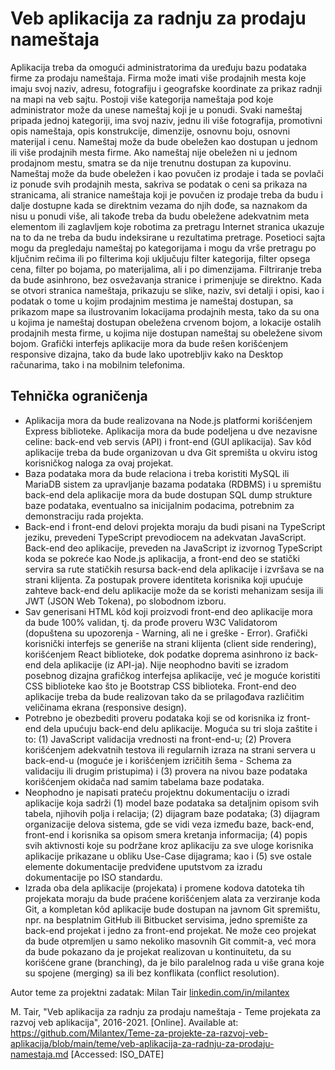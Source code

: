 # Veb aplikacija za radnju za prodaju nameštaja

Aplikacija treba da omogući administratorima da uređuju bazu podataka firme za prodaju nameštaja. Firma može imati više prodajnih mesta koje imaju svoj naziv, adresu, fotografiju i geografske koordinate za prikaz radnji na mapi na veb sajtu. Postoji više kategorija nameštaja pod koje administrator može da unese nameštaj koji je u ponudi. Svaki nameštaj pripada jednoj kategoriji, ima svoj naziv, jednu ili više fotografija, promotivni opis nameštaja, opis konstrukcije, dimenzije, osnovnu boju, osnovni materijal i cenu. Nameštaj može da bude obeležen kao dostupan u jednom ili više prodajnih mesta firme. Ako nameštaj nije obeležen ni u jednom prodajnom mestu, smatra se da nije trenutnu dostupan za kupovinu. Nameštaj može da bude obeležen i kao povučen iz prodaje i tada se povlači iz ponude svih prodajnih mesta, sakriva se podatak o ceni sa prikaza na stranicama, ali stranice nameštaja koji je povučen iz prodaje treba da budu i dalje dostupne kada se direktnim vezama do njih dođe, sa naznakom da nisu u ponudi više, ali takođe treba da budu obeležene adekvatnim meta elementom ili zaglavljem koje robotima za pretragu Internet stranica ukazuje na to da ne treba da budu indeksirane u rezultatima pretrage. Posetioci sajta mogu da pregledaju nameštaj po kategorijama i mogu da vrše pretragu po ključnim rečima ili po filterima koji uključuju filter kategorija, filter opsega cena, filter po bojama, po materijalima, ali i po dimenzijama. Filtriranje treba da bude asinhrono, bez osvežavanja stranice i primenjuje se direktno. Kada se otvori stranica nameštaja, prikazuju se slike, naziv, svi detalji i opisi, kao i podatak o tome u kojim prodajnim mestima je nameštaj dostupan, sa prikazom mape sa ilustrovanim lokacijama prodajnih mesta, tako da su ona u kojima je nameštaj dostupan obeležena crvenom bojom, a lokacije ostalih prodajnih mesta firme, u kojima nije dostupan nameštaj su obeležene sivom bojom. Grafički interfejs aplikacije mora da bude rešen korišćenjem responsive dizajna, tako da bude lako upotrebljiv kako na Desktop računarima, tako i na mobilnim telefonima.

## Tehnička ograničenja

- Aplikacija mora da bude realizovana na Node.js platformi korišćenjem Express biblioteke. Aplikacija mora da bude podeljena u dve nezavisne celine: back-end veb servis (API) i front-end (GUI aplikacija). Sav kôd aplikacije treba da bude organizovan u dva Git spremišta u okviru istog korisničkog naloga za ovaj projekat.
- Baza podataka mora da bude relaciona i treba koristiti MySQL ili MariaDB sistem za upravljanje bazama podataka (RDBMS) i u spremištu back-end dela aplikacije mora da bude dostupan SQL dump strukture baze podataka, eventualno sa inicijalnim podacima, potrebnim za demonstraciju rada projekta.
- Back-end i front-end delovi projekta moraju da budi pisani na TypeScript jeziku, prevedeni TypeScript prevodiocem na adekvatan JavaScript. Back-end deo aplikacije, preveden na JavaScript iz izvornog TypeScript koda se pokreće kao Node.js aplikacija, a front-end deo se statički servira sa rute statičkih resursa back-end dela aplikacije i izvršava se na strani klijenta. Za postupak provere identiteta korisnika koji upućuje zahteve back-end delu aplikacije može da se koristi mehanizam sesija ili JWT (JSON Web Tokena), po slobodnom izboru.
- Sav generisani HTML kôd koji proizvodi front-end deo aplikacije mora da bude 100% validan, tj. da prođe proveru W3C Validatorom (dopuštena su upozorenja - Warning, ali ne i greške - Error). Grafički korisnički interfejs se generiše na strani klijenta (client side rendering), korišćenjem React biblioteke, dok podatke doprema asinhrono iz back-end dela aplikacije (iz API-ja). Nije neophodno baviti se izradom posebnog dizajna grafičkog interfejsa aplikacije, već je moguće koristiti CSS biblioteke kao što je Bootstrap CSS biblioteka. Front-end deo aplikacije treba da bude realizovan tako da se prilagođava različitim veličinama ekrana (responsive design).
- Potrebno je obezbediti proveru podataka koji se od korisnika iz front-end dela upućuju back-end delu aplikacije. Moguća su tri sloja zaštite i to: (1) JavaScript validacija vrednosti na front-end-u; (2) Provera korišćenjem adekvatnih testova ili regularnih izraza na strani servera u back-end-u (moguće je i korišćenjem izričitih šema - Schema za validaciju ili drugim pristupima) i (3) provera na nivou baze podataka korišćenjem okidača nad samim tabelama baze podataka.
- Neophodno je napisati prateću projektnu dokumentaciju o izradi aplikacije koja sadrži (1) model baze podataka sa detaljnim opisom svih tabela, njihovih polja i relacija; (2) dijagram baze podataka; (3) dijagram organizacije delova sistema, gde se vidi veza između baze, back-end, front-end i korisnika sa opisom smera kretanja informacija; (4) popis svih aktivnosti koje su podržane kroz aplikaciju za sve uloge korisnika aplikacije prikazane u obliku Use-Case dijagrama; kao i (5) sve ostale elemente dokumentacije predviđene uputstvom za izradu dokumentacije po ISO standardu.
- Izrada oba dela aplikacije (projekata) i promene kodova datoteka tih projekata moraju da bude praćene korišćenjem alata za verziranje koda Git, a kompletan kôd aplikacije bude dostupan na javnom Git spremištu, npr. na besplatnim GitHub ili Bitbucket servisima, jedno spremište za back-end projekat i jedno za front-end projekat. Ne može ceo projekat da bude otpremljen u samo nekoliko masovnih Git commit-a, već mora da bude pokazano da je projekat realizovan u kontinuitetu, da su korišćene grane (branching), da je bilo paralelnog rada u više grana koje su spojene (merging) sa ili bez konflikata (conflict resolution).

Autor teme za projektni zadatak: Milan Tair [linkedin.com/in/milantex](https://linkedin.com/in/milantex)

M. Tair, "Veb aplikacija za radnju za prodaju nameštaja - Teme projekata za razvoj veb aplikacija", 2016-2021. [Online]. Available at: https://github.com/Milantex/Teme-za-projekte-za-razvoj-veb-aplikacija/blob/main/teme/veb-aplikacija-za-radnju-za-prodaju-namestaja.md [Accessed: ISO_DATE]
